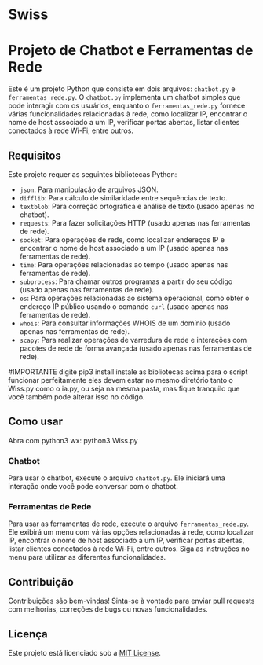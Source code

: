 # Swiss
# Projeto de Chatbot e Ferramentas de Rede

Este é um projeto Python que consiste em dois arquivos: `chatbot.py` e `ferramentas_rede.py`. O `chatbot.py` implementa um chatbot simples que pode interagir com os usuários, enquanto o `ferramentas_rede.py` fornece várias funcionalidades relacionadas à rede, como localizar IP, encontrar o nome de host associado a um IP, verificar portas abertas, listar clientes conectados à rede Wi-Fi, entre outros.

## Requisitos

Este projeto requer as seguintes bibliotecas Python:

- `json`: Para manipulação de arquivos JSON.
- `difflib`: Para cálculo de similaridade entre sequências de texto.
- `textblob`: Para correção ortográfica e análise de texto (usado apenas no chatbot).
- `requests`: Para fazer solicitações HTTP (usado apenas nas ferramentas de rede).
- `socket`: Para operações de rede, como localizar endereços IP e encontrar o nome de host associado a um IP (usado apenas nas ferramentas de rede).
- `time`: Para operações relacionadas ao tempo (usado apenas nas ferramentas de rede).
- `subprocess`: Para chamar outros programas a partir do seu código (usado apenas nas ferramentas de rede).
- `os`: Para operações relacionadas ao sistema operacional, como obter o endereço IP público usando o comando `curl` (usado apenas nas ferramentas de rede).
- `whois`: Para consultar informações WHOIS de um domínio (usado apenas nas ferramentas de rede).
- `scapy`: Para realizar operações de varredura de rede e interações com pacotes de rede de forma avançada (usado apenas nas ferramentas de rede).

#IMPORTANTE
digite pip3 install instale as bibliotecas acima para o script funcionar perfeitamente
eles devem estar no mesmo diretório tanto o Wiss.py como o ia.py, ou seja na mesma pasta, mas fique tranquilo que você também pode alterar isso no código.

## Como usar
Abra com python3 wx: python3 Wiss.py
### Chatbot

Para usar o chatbot, execute o arquivo `chatbot.py`. Ele iniciará uma interação onde você pode conversar com o chatbot.

### Ferramentas de Rede

Para usar as ferramentas de rede, execute o arquivo `ferramentas_rede.py`. Ele exibirá um menu com várias opções relacionadas à rede, como localizar IP, encontrar o nome de host associado a um IP, verificar portas abertas, listar clientes conectados à rede Wi-Fi, entre outros. Siga as instruções no menu para utilizar as diferentes funcionalidades.

## Contribuição

Contribuições são bem-vindas! Sinta-se à vontade para enviar pull requests com melhorias, correções de bugs ou novas funcionalidades.

## Licença

Este projeto está licenciado sob a [MIT License](https://opensource.org/licenses/MIT).
